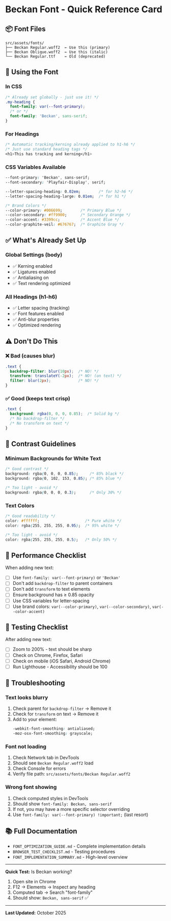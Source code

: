# Beckan Font - Quick Reference Card

## 📦 Font Files
```
src/assets/fonts/
├── Beckan Regular.woff2  ← Use this (primary)
├── Beckan Oblique.woff2  ← Use this (italic)
└── Beckan Regular.ttf    ← Old (deprecated)
```

## 🎨 Using the Font

### In CSS
```css
/* Already set globally - just use it! */
.my-heading {
  font-family: var(--font-primary);
  /* or */
  font-family: 'Beckan', sans-serif;
}
```

### For Headings
```css
/* Automatic tracking/kerning already applied to h1-h6 */
/* Just use standard heading tags */
<h1>This has tracking and kerning</h1>
```

### CSS Variables Available
```css
--font-primary: 'Beckan', sans-serif;
--font-secondary: 'Playfair-Display', serif;

--letter-spacing-heading: 0.02em;        /* for h2-h6 */
--letter-spacing-heading-large: 0.01em;  /* for h1 */

/* Brand Colors */
--color-primary: #006699;        /* Primary Blue */
--color-secondary: #ff9900;      /* Secondary Orange */
--color-accent: #3399cc;         /* Accent Blue */
--color-graphite-veil: #676767;  /* Graphite Gray */
```

## ✅ What's Already Set Up

### Global Settings (body)
- ✅ Kerning enabled
- ✅ Ligatures enabled
- ✅ Antialiasing on
- ✅ Text rendering optimized

### All Headings (h1-h6)
- ✅ Letter spacing (tracking)
- ✅ Font features enabled
- ✅ Anti-blur properties
- ✅ Optimized rendering

## ⚠️ Don't Do This

### ❌ Bad (causes blur)
```css
.text {
  backdrop-filter: blur(10px);  /* NO! */
  transform: translateY(-2px);  /* NO! (on text) */
  filter: blur(2px);            /* NO! */
}
```

### ✅ Good (keeps text crisp)
```css
.text {
  background: rgba(0, 0, 0, 0.85);  /* Solid bg */
  /* No backdrop-filter */
  /* No transform on text */
}
```

## 🎯 Contrast Guidelines

### Minimum Backgrounds for White Text
```css
/* Good contrast */
background: rgba(0, 0, 0, 0.85);     /* 85% black */
background: rgba(0, 102, 153, 0.85); /* 85% blue */

/* Too light - avoid */
background: rgba(0, 0, 0, 0.3);      /* Only 30% */
```

### Text Colors
```css
/* Good readability */
color: #ffffff;                    /* Pure white */
color: rgba(255, 255, 255, 0.95);  /* 95% white */

/* Too light - avoid */
color: rgba(255, 255, 255, 0.5);   /* Only 50% */
```

## 🚀 Performance Checklist

When adding new text:
- [ ] Use `font-family: var(--font-primary)` or `'Beckan'`
- [ ] Don't add `backdrop-filter` to parent containers
- [ ] Don't add `transform` to text elements
- [ ] Ensure background has ≥ 0.85 opacity
- [ ] Use CSS variables for letter-spacing
- [ ] Use brand colors: `var(--color-primary)`, `var(--color-secondary)`, `var(--color-accent)`

## 📱 Testing Checklist

After adding new text:
- [ ] Zoom to 200% - text should be sharp
- [ ] Check on Chrome, Firefox, Safari
- [ ] Check on mobile (iOS Safari, Android Chrome)
- [ ] Run Lighthouse - Accessibility should be 100

## 🔧 Troubleshooting

### Text looks blurry
1. Check parent for `backdrop-filter` → Remove it
2. Check for `transform` on text → Remove it
3. Add to your element:
   ```css
   -webkit-font-smoothing: antialiased;
   -moz-osx-font-smoothing: grayscale;
   ```

### Font not loading
1. Check Network tab in DevTools
2. Should see `Beckan Regular.woff2` load
3. Check Console for errors
4. Verify file path: `src/assets/fonts/Beckan Regular.woff2`

### Wrong font showing
1. Check computed styles in DevTools
2. Should show `font-family: Beckan, sans-serif`
3. If not, you may have a more specific selector overriding
4. Use `font-family: var(--font-primary) !important;` (last resort)

## 📚 Full Documentation

- `FONT_OPTIMIZATION_GUIDE.md` - Complete implementation details
- `BROWSER_TEST_CHECKLIST.md` - Testing procedures
- `FONT_IMPLEMENTATION_SUMMARY.md` - High-level overview

---

**Quick Test:** Is Beckan working?
1. Open site in Chrome
2. F12 → Elements → Inspect any heading
3. Computed tab → Search "font-family"
4. Should show: `Beckan, sans-serif` ✅

---

**Last Updated:** October 2025

